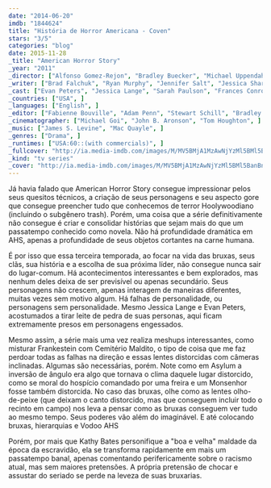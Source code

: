 ```yaml
---
date: "2014-06-20"
imdb: "1844624"
title: "História de Horror Americana - Coven"
stars: "3/5"
categories: "blog"
date: 2015-11-28
_title: "American Horror Story"
_year: "2011"
_director: ["Alfonso Gomez-Rejon", "Bradley Buecker", "Michael Uppendahl", "Michael Lehmann", "David Semel", "Howard Deutch", "Ryan Murphy", "Jeremy Podeswa", "Michael Rymer", ]
_writer: ["Brad Falchuk", "Ryan Murphy", "Jennifer Salt", "Jessica Sharzer", "Tim Minear", "James Wong", "Crystal Liu", "John J. Gray", "Todd Kubrak", ]
_cast: ["Evan Peters", "Jessica Lange", "Sarah Paulson", "Frances Conroy", "Denis O'Hare", "Lily Rabe", "Emma Roberts", "Kathy Bates", "Taissa Farmiga", ]
_countries: ["USA", ]
_languages: ["English", ]
_editor: ["Fabienne Bouville", "Adam Penn", "Stewart Schill", "Bradley Buecker", "Regis Kimble", "Robert Komatsu", ]
_cinematographer: ["Michael Goi", "John B. Aronson", "Tom Houghton", ]
_music: ["James S. Levine", "Mac Quayle", ]
_genres: ["Drama", ]
_runtimes: ["USA:60::(with commercials)", ]
_fullcover: "http://ia.media-imdb.com/images/M/MV5BMjA1MzAwNjYzMl5BMl5BanBnXkFtZTgwMDg1ODU3MjE@.jpg"
_kind: "tv series"
_cover: "http://ia.media-imdb.com/images/M/MV5BMjA1MzAwNjYzMl5BMl5BanBnXkFtZTgwMDg1ODU3MjE@._V1._SX93_SY140_.jpg"
---
```

Já havia falado que American Horror Story consegue impressionar pelos seus quesitos técnicos, a criação de seus personagens e seu aspecto gore que consegue preencher tudo que conhecemos de terror Hoolywoodiano (incluindo o subgênero trash). Porém, uma coisa que a série definitivamente não consegue é criar e consolidar histórias que sejam mais do que um passatempo conhecido como novela. Não há profundidade dramática em AHS, apenas a profundidade de seus objetos cortantes na carne humana.

É por isso que essa terceira temporada, ao focar na vida das bruxas, seus clãs, sua história e a escolha de sua próxima líder, não consegue nunca sair do lugar-comum. Há acontecimentos interessantes e bem explorados, mas nenhum deles deixa de ser previsível ou apenas secundário. Seus personagens não crescem, apenas interagem de maneiras diferentes, muitas vezes sem motivo algum. Há falhas de personalidade, ou personagens sem personalidade. Mesmo Jessica Lange e Evan Peters, acostumados a tirar leite de pedra de suas personas, aqui ficam extremamente presos em personagens engessados.

Mesmo assim, a série mais uma vez realiza meshups interessantes, como misturar Frankestein com Cemitério Maldito, o tipo de coisa que me faz perdoar todas as falhas na direção e essas lentes distorcidas com câmeras inclinadas. Algumas são necessárias, porém. Note como em Asylum a inversão de ângulo era algo que tornava o clima daquele lugar distorcido, como se moral do hospício comandado por uma freira e um Monsenhor fosse também distorcida. No caso das bruxas, olhe como as lentes olho-de-peixe (que deixam o canto distorcido, mas que conseguem incluir todo o recinto em campo) nos leva a pensar como as bruxas conseguem ver tudo ao mesmo tempo. Seus poderes vão além do imaginável. E até colocando bruxas, hierarquias e Vodoo AHS

Porém, por mais que Kathy Bates personifique a "boa e velha" maldade da época da escravidão, ela se transforma rapidamente em mais um passatempo banal, apenas comentando perifericamente sobre o racismo atual, mas sem maiores pretensões. A própria pretensão de chocar e assustar do seriado se perde na leveza de suas bruxarias.
